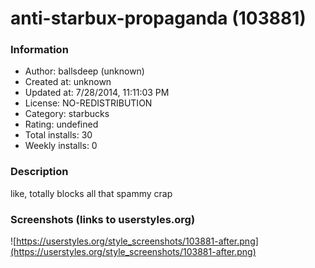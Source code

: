 # anti-starbux-propaganda (103881)

### Information
- Author: ballsdeep (unknown)
- Created at: unknown
- Updated at: 7/28/2014, 11:11:03 PM
- License: NO-REDISTRIBUTION
- Category: starbucks
- Rating: undefined
- Total installs: 30
- Weekly installs: 0


### Description
like, totally blocks all that spammy crap


### Screenshots (links to userstyles.org)
![https://userstyles.org/style_screenshots/103881-after.png](https://userstyles.org/style_screenshots/103881-after.png)


